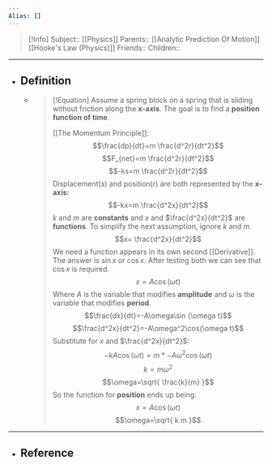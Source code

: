 ```yaml
---
Alias: []
---
```

> [!Info]
> Subject:: [[Physics]]
> Parents:: [[Analytic Prediction Of Motion]] [[Hooke's Law (Physics)]]
> Friends:: 
> Children:: 
---
- ## Definition
	- > [!Equation]
	  > Assume a spring block on a spring that is sliding without friction along the **x-axis**. The goal is to find a **position function of time**.
	  > 
	  > [[The Momentum Principle]]: 
	  > $$\frac{dp}{dt}=m \frac{d^2r}{dt^2}$$
	  > $$F_{net}=m \frac{d^2r}{dt^2}$$
	  > $$-ks=m \frac{d^2r}{dt^2}$$
	  > Displacement($s$) and position($r$) are both represented by the **x-axis:**
	  > $$-kx=m \frac{d^2x}{dt^2}$$
	  >$k$ and $m$ are **constants** and $x$ and $\frac{d^2x}{dt^2}$ are **functions**. To simplify the next assumption, ignore $k$ and $m$.
	  >$$x= \frac{d^2x}{dt^2}$$
	  > We need a function appears in its own second [[Derivative]]. The answer is $\sin x$ or $\cos x$. After testing both we can see that $\cos x$ is required.
	  > $$x=A\cos (\omega t)$$
	  > Where $A$ is the variable that modifies **amplitude** and $\omega$ is the variable that modifies **period**.
	  > $$\frac{dx}{dt}=-A\omega\sin (\omega t)$$
	  > $$\frac{d^2x}{dt^2}=-A\omega^2\cos(\omega t)$$
	  > Substitute for $x$ and $\frac{d^2x}{dt^2}$:
	  > $$-kA\cos(\omega t)=m*-A\omega^2\cos(\omega t)$$
	  > $$k=m\omega^2$$
	  > $$\omega=\sqrt{ \frac{k}{m} }$$
	  > So the function for **position** ends up being:
	  > $$x=A\cos(\omega t)$$
	  > $$\omega=\sqrt{ k.m }$$
---
- ## Reference